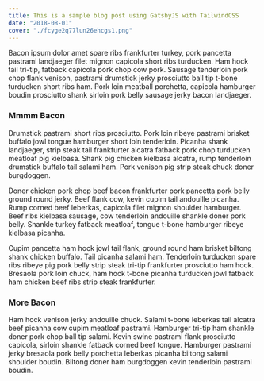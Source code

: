 ```yaml
---
title: This is a sample blog post using GatsbyJS with TailwindCSS
date: "2018-08-01"
cover: "./fcyge2q77lun26ehcgs1.png"
---
```

Bacon ipsum dolor amet spare ribs frankfurter turkey, pork pancetta pastrami landjaeger filet mignon capicola short ribs turducken. Ham hock tail tri-tip, fatback capicola pork chop cow pork. Sausage tenderloin pork chop flank venison, pastrami drumstick jerky prosciutto ball tip t-bone turducken short ribs ham. Pork loin meatball porchetta, capicola hamburger boudin prosciutto shank sirloin pork belly sausage jerky bacon landjaeger.

### Mmmm Bacon
Drumstick pastrami short ribs prosciutto. Pork loin ribeye pastrami brisket buffalo jowl tongue hamburger short loin tenderloin. Picanha shank landjaeger, strip steak tail frankfurter alcatra fatback pork chop turducken meatloaf pig kielbasa. Shank pig chicken kielbasa alcatra, rump tenderloin drumstick buffalo tail salami ham. Pork venison pig strip steak chuck doner burgdoggen.

Doner chicken pork chop beef bacon frankfurter pork pancetta pork belly ground round jerky. Beef flank cow, kevin cupim tail andouille picanha. Rump corned beef leberkas, capicola filet mignon shoulder hamburger. Beef ribs kielbasa sausage, cow tenderloin andouille shankle doner pork belly. Shankle turkey fatback meatloaf, tongue t-bone hamburger ribeye kielbasa picanha.

Cupim pancetta ham hock jowl tail flank, ground round ham brisket biltong shank chicken buffalo. Tail picanha salami ham. Tenderloin turducken spare ribs ribeye pig pork belly strip steak tri-tip frankfurter prosciutto ham hock. Bresaola pork loin chuck, ham hock t-bone picanha turducken jowl fatback ham chicken beef ribs strip steak frankfurter.

### More Bacon
Ham hock venison jerky andouille chuck. Salami t-bone leberkas tail alcatra beef picanha cow cupim meatloaf pastrami. Hamburger tri-tip ham shankle doner pork chop ball tip salami. Kevin swine pastrami flank prosciutto capicola, sirloin shankle fatback corned beef tongue. Hamburger pastrami jerky bresaola pork belly porchetta leberkas picanha biltong salami shoulder boudin. Biltong doner ham burgdoggen kevin tenderloin pastrami boudin.